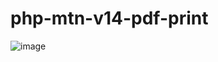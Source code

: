# php-mtn-v14-pdf-print

![image](https://user-images.githubusercontent.com/1501327/159115481-11729579-fa95-403c-bd3c-5c0c92c57cfe.png)
